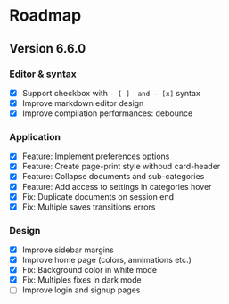 # Roadmap

## Version 6.6.0

### Editor & syntax

-  [x] Support checkbox with `- [ ]  and - [x]` syntax  
-  [x] Improve markdown editor design
-  [x] Improve compilation performances: debounce 

### Application

- [x] Feature: Implement preferences options
- [x] Feature: Create page-print style withoud card-header
- [x] Feature: Collapse documents and sub-categories
- [x] Feature: Add access to settings in categories hover
- [x] Fix: Duplicate documents on session end
- [x] Fix: Multiple saves transitions errors

### Design

- [x] Improve sidebar margins
- [x] Improve home page (colors, annimations etc.)
- [x] Fix: Background color in white mode
- [x] Fix: Multiples fixes in dark mode  
- [ ] Improve login and signup pages
